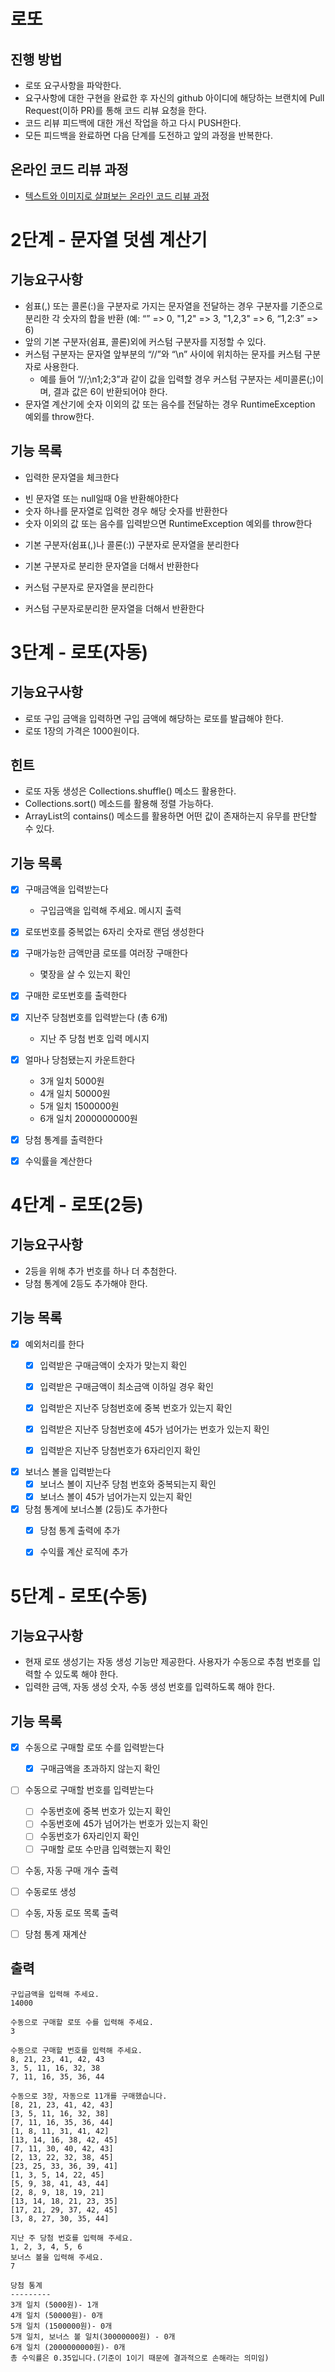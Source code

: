 # 로또
## 진행 방법
* 로또 요구사항을 파악한다.
* 요구사항에 대한 구현을 완료한 후 자신의 github 아이디에 해당하는 브랜치에 Pull Request(이하 PR)를 통해 코드 리뷰 요청을 한다.
* 코드 리뷰 피드백에 대한 개선 작업을 하고 다시 PUSH한다.
* 모든 피드백을 완료하면 다음 단계를 도전하고 앞의 과정을 반복한다.

## 온라인 코드 리뷰 과정
* [텍스트와 이미지로 살펴보는 온라인 코드 리뷰 과정](https://github.com/next-step/nextstep-docs/tree/master/codereview)

# 2단계 - 문자열 덧셈 계산기
## 기능요구사항
* 쉼표(,) 또는 콜론(:)을 구분자로 가지는 문자열을 전달하는 경우 구분자를 기준으로 분리한 각 숫자의 합을 반환 (예: “” => 0, "1,2" => 3, "1,2,3" => 6, “1,2:3” => 6)
* 앞의 기본 구분자(쉼표, 콜론)외에 커스텀 구분자를 지정할 수 있다.
* 커스텀 구분자는 문자열 앞부분의 “//”와 “\n” 사이에 위치하는 문자를 커스텀 구분자로 사용한다.
  - 예를 들어 “//;\n1;2;3”과 같이 값을 입력할 경우 커스텀 구분자는 세미콜론(;)이며, 결과 값은 6이 반환되어야 한다.
* 문자열 계산기에 숫자 이외의 값 또는 음수를 전달하는 경우 RuntimeException 예외를 throw한다.

## 기능 목록
* 입력한 문자열을 체크한다
- 빈 문자열 또는 null일때 0을 반환해야한다
- 숫자 하나를 문자열로 입력한 경우 해당 숫자를 반환한다
- 숫자 이외의 값 또는 음수를 입력받으면 RuntimeException 예외를 throw한다
* 기본 구분자(쉼표(,)나 콜론(:)) 구분자로 문자열을 분리한다
- 기본 구분자로 분리한 문자열을 더해서 반환한다
* 커스텀 구분자로 문자열을 분리한다
- 커스텀 구분자로분리한 문자열을 더해서 반환한다

# 3단계 - 로또(자동)
## 기능요구사항
* 로또 구입 금액을 입력하면 구입 금액에 해당하는 로또를 발급해야 한다.
* 로또 1장의 가격은 1000원이다.

## 힌트
* 로또 자동 생성은 Collections.shuffle() 메소드 활용한다.
* Collections.sort() 메소드를 활용해 정렬 가능하다.
* ArrayList의 contains() 메소드를 활용하면 어떤 값이 존재하는지 유무를 판단할 수 있다.

## 기능 목록
- [x] 구매금액을 입력받는다
  - 구입금액을 입력해 주세요. 메시지 출력

- [x] 로또번호를 중복없는 6자리 숫자로 랜덤 생성한다

- [x] 구매가능한 금액만큼 로또를 여러장 구매한다
  - 몇장을 살 수 있는지 확인


- [x] 구매한 로또번호를 출력한다


- [x] 지난주 당첨번호를 입력받는다
  (총 6개)
  - 지난 주 당첨 번호 입력 메시지

- [x] 얼마나 당첨됐는지 카운트한다
  - 3개 일치 5000원
  - 4개 일치 50000원
  - 5개 일치 1500000원
  - 6개 일치 2000000000원

- [x] 당첨 통계를 출력한다

- [x] 수익률을 계산한다

# 4단계 - 로또(2등)
## 기능요구사항
* 2등을 위해 추가 번호를 하나 더 추첨한다.
* 당첨 통계에 2등도 추가해야 한다.


## 기능 목록
- [x] 예외처리를 한다
    - [x] 입력받은 구매금액이 숫자가 맞는지 확인
    - [x] 입력받은 구매금액이 최소금액 이하일 경우 확인
    - [x] 입력받은 지난주 당첨번호에 중복 번호가 있는지 확인
    - [x] 입력받은 지난주 당첨번호에 45가 넘어가는 번호가 있는지 확인
    - [x] 입력받은 지난주 당첨번호가 6자리인지 확인


- [x] 보너스 볼을 입력받는다
    - [x] 보너스 볼이 지난주 당첨 번호와 중복되는지 확인
    - [x] 보너스 볼이 45가 넘어가는지 있는지 확인

- [x] 당첨 통계에 보너스볼 (2등)도 추가한다
    - [x] 당첨 통계 출력에 추가
    - [x] 수익률 계산 로직에 추가


# 5단계 - 로또(수동)
## 기능요구사항
* 현재 로또 생성기는 자동 생성 기능만 제공한다. 사용자가 수동으로 추첨 번호를 입력할 수 있도록 해야 한다.
* 입력한 금액, 자동 생성 숫자, 수동 생성 번호를 입력하도록 해야 한다.

## 기능 목록
- [x] 수동으로 구매할 로또 수를 입력받는다
	- [x] 구매금액을 초과하지 않는지 확인
- [ ] 수동으로 구매할 번호를 입력받는다
    - [ ] 수동번호에 중복 번호가 있는지 확인
    - [ ] 수동번호에 45가 넘어가는 번호가 있는지 확인
    - [ ] 수동번호가 6자리인지 확인
    - [ ] 구매할 로또 수만큼 입력했는지 확인
- [ ] 수동, 자동 구매 개수 출력
- [ ] 수동로또 생성
- [ ] 수동, 자동 로또 목록 출력
- [ ] 당첨 통계 재계산


## 출력
``` 
구입금액을 입력해 주세요.
14000

수동으로 구매할 로또 수를 입력해 주세요.
3

수동으로 구매할 번호를 입력해 주세요.
8, 21, 23, 41, 42, 43
3, 5, 11, 16, 32, 38
7, 11, 16, 35, 36, 44

수동으로 3장, 자동으로 11개를 구매했습니다.
[8, 21, 23, 41, 42, 43]
[3, 5, 11, 16, 32, 38]
[7, 11, 16, 35, 36, 44]
[1, 8, 11, 31, 41, 42]
[13, 14, 16, 38, 42, 45]
[7, 11, 30, 40, 42, 43]
[2, 13, 22, 32, 38, 45]
[23, 25, 33, 36, 39, 41]
[1, 3, 5, 14, 22, 45]
[5, 9, 38, 41, 43, 44]
[2, 8, 9, 18, 19, 21]
[13, 14, 18, 21, 23, 35]
[17, 21, 29, 37, 42, 45]
[3, 8, 27, 30, 35, 44]

지난 주 당첨 번호를 입력해 주세요.
1, 2, 3, 4, 5, 6
보너스 볼을 입력해 주세요.
7

당첨 통계
---------
3개 일치 (5000원)- 1개
4개 일치 (50000원)- 0개
5개 일치 (1500000원)- 0개
5개 일치, 보너스 볼 일치(30000000원) - 0개
6개 일치 (2000000000원)- 0개
총 수익률은 0.35입니다.(기준이 1이기 때문에 결과적으로 손해라는 의미임)
```